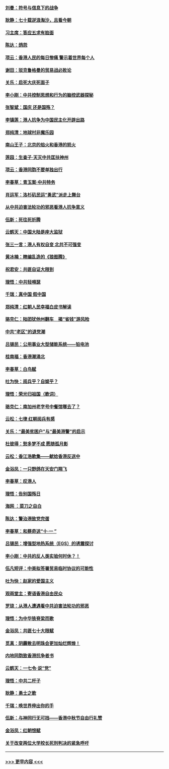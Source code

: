 #### [刘曼：符号与信息下的战争](../pages/nsc993/n11564655.md?t=10032133) 
#### [耿静：七十载逆浪淘沙，且看今朝](../pages/nsc993/n11564520.md?t=10032133) 
#### [习主席：答应五求有脸面](../pages/nsc993/n11563953.md?t=10032133) 
#### [陈达：鸽怨](../pages/nsc993/n11561879.md?t=10032133) 
#### [项云：香港人民的每日惨痛  警示着世界每个人](../pages/nsc993/n11559273.md?t=10032133) 
#### [谢田：驳克鲁格曼的贸易战必败论](../pages/nsc993/n11555840.md?t=10032133) 
#### [关乐：启死大庆死面子](../pages/nsc993/n11556823.md?t=10032133) 
#### [李小刚：中共控制思想和行为的脑控武器探秘](../pages/nsc993/n11556776.md?t=10032133) 
#### [张智斌：国庆  还是国殇？](../pages/nsc993/n11556617.md?t=10032133) 
#### [李镇莲：港人抗争为中国民主化开辟出路](../pages/nsc993/n11556570.md?t=10032133) 
#### [郑纯清：地球村非魔乐园](../pages/nsc993/n11555415.md?t=10032133) 
#### [南山王子：北京的焰火和香港的怒火](../pages/nsc993/n11555318.md?t=10032133) 
#### [莲园：生查子·天灭中共匡扶神州](../pages/nsc993/n11555302.md?t=10032133) 
#### [项云：香港同胞不要单独出行](../pages/nsc993/n11555276.md?t=10032133) 
#### [李春草：青玉案‧中共特务](../pages/nsc993/n11552356.md?t=10032133) 
#### [肖运军：洛杉矶民运“勇武”派走上舞台](../pages/nsc993/n11551595.md?t=10032133) 
#### [从中共迫害法轮功的邪恶看港人抗争意义](../pages/nsc993/n11540858.md?t=10032133) 
#### [伍新：死往死折腾](../pages/nsc993/n11550174.md?t=10032133) 
#### [云鹤天：中国大陆是座大监狱](../pages/nsc993/n11550155.md?t=10032133) 
#### [张三一言：港人有权自变 北共不可强变](../pages/nsc993/n11550132.md?t=10032133) 
#### [黄冰楠：瞎编乱造的《狼图腾》](../pages/nsc993/n11550082.md?t=10032133) 
#### [祝君安：共匪自证大限到](../pages/nsc993/n11550041.md?t=10032133) 
#### [理悟：中共轻嘚瑟](../pages/nsc993/n11547978.md?t=10032133) 
#### [千瑞：真中国 假中国](../pages/nsc993/n11547865.md?t=10032133) 
#### [郑纯清：红朝人民幸福白皮书解读](../pages/nsc993/n11547499.md?t=10032133) 
#### [骆克仁：陆团犹他州翻车　揭“省钱”游风险](../pages/nsc993/n11546977.md?t=10032133) 
#### [中共“老区”的退党潮](../pages/nsc993/n11545995.md?t=10032133) 
#### [吕锡民：公用事业大型储能系统——铅电池](../pages/nsc993/n11545701.md?t=10032133) 
#### [桂南福：香港潮涌北](../pages/nsc993/n11545682.md?t=10032133) 
#### [李春草：白鸟赋](../pages/nsc993/n11545663.md?t=10032133) 
#### [吐为快：阅兵乎？自娱乎？](../pages/nsc993/n11545625.md?t=10032133) 
#### [理悟：荣光归祖国（歌词）](../pages/nsc993/n11545616.md?t=10032133) 
#### [骆克仁：南加州老字号中餐馆哪去了？](../pages/nsc993/n11545120.md?t=10032133) 
#### [云松：七律 红朝阅兵有感](../pages/nsc993/n11542394.md?t=10032133) 
#### [关乐：“最美贫困户”与“最美港警”的启示](../pages/nsc993/n11542252.md?t=10032133) 
#### [杜彼得：愁多梦不成 愿随孤月影](../pages/nsc993/n11540296.md?t=10032133) 
#### [云松：香江浩歌集——献给香港反送中](../pages/nsc993/n11540149.md?t=10032133) 
#### [金浴凤：一只野鸽在天安门翔飞](../pages/nsc993/n11540280.md?t=10032133) 
#### [李春草：叹港人](../pages/nsc993/n11540119.md?t=10032133) 
#### [理悟：告别国殇日](../pages/nsc993/n11539610.md?t=10032133) 
#### [海网 ：菜刀之自白](../pages/nsc993/n11539597.md?t=10032133) 
#### [陈达：警治港致党完蛋](../pages/nsc993/n11538127.md?t=10032133) 
#### [李春草：和蔡奇送“十·一 ”](../pages/nsc993/n11537810.md?t=10032133) 
#### [吕锡民：增强型地热系统（EGS）的诱震探讨](../pages/nsc993/n11537765.md?t=10032133) 
#### [李小刚：中共的反人类实验何时休？！](../pages/nsc993/n11537669.md?t=10032133) 
#### [伍凡短评：中美拟签署贸易临时协议的可能性](../pages/nsc993/n11536773.md?t=10032133) 
#### [吐为快：赵家的爱国主义](../pages/nsc993/n11536750.md?t=10032133) 
#### [观雨堂主：寄语香港自由民众](../pages/nsc993/n11536735.md?t=10032133) 
#### [罗琼：从港人遭遇看中共迫害法轮功的邪恶](../pages/nsc993/n11507862.md?t=10032133) 
#### [理悟：为中华铁脊梁而歌](../pages/nsc993/n11534458.md?t=10032133) 
#### [金浴凤：共匪七十大限赋](../pages/nsc993/n11534434.md?t=10032133) 
#### [觅真：阴霾散去明珠会更加灿烂辉煌！](../pages/nsc993/n11531858.md?t=10032133) 
#### [内地同胞致香港抗争者书](../pages/nsc993/n11531645.md?t=10032133) 
#### [云鹤天：一七令‧说“党”](../pages/nsc993/n11529099.md?t=10032133) 
#### [理悟：中共二杆子](../pages/nsc993/n11529046.md?t=10032133) 
#### [耿静：勇士之歌](../pages/nsc993/n11527562.md?t=10032133) 
#### [千瑞：唤世界伸出你的手](../pages/nsc993/n11526942.md?t=10032133) 
#### [伍新：与神同行无可挡——香港中秋节自由行礼赞](../pages/nsc993/n11526801.md?t=10032133) 
#### [金浴凤：红朝恨赋](../pages/nsc993/n11524312.md?t=10032133) 
#### [关于改变两位大学校长死刑判决的紧急呼吁](../pages/nsc993/n11524103.md?t=10032133) 

----
#### [ >>> 更早内容 <<< ](../indexes/nsc993-earlier.md)
